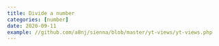 ```yaml
---
title: Divide a number
categories: [number]
date: 2020-09-11
example: //github.com/a8nj/sienna/blob/master/yt-views/yt-views.php
---
```

